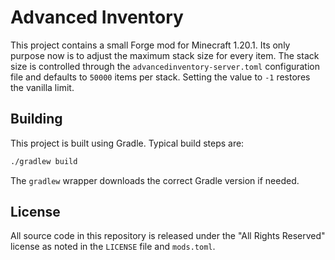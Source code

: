 # Advanced Inventory

This project contains a small Forge mod for Minecraft 1.20.1.
Its only purpose now is to adjust the maximum stack size for every item.
The stack size is controlled through the `advancedinventory-server.toml` configuration file
and defaults to `50000` items per stack. Setting the value to `-1` restores the
vanilla limit.

## Building

This project is built using Gradle. Typical build steps are:

```bash
./gradlew build
```

The `gradlew` wrapper downloads the correct Gradle version if needed.

## License

All source code in this repository is released under the "All Rights Reserved"
license as noted in the `LICENSE` file and `mods.toml`.
